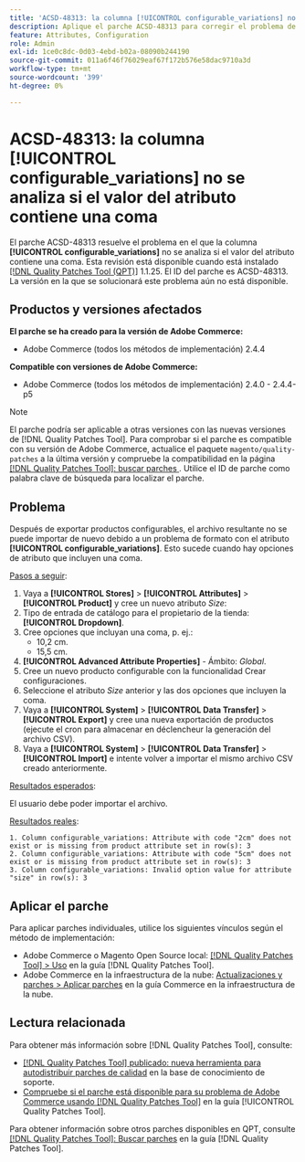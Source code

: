 ```yaml
---
title: 'ACSD-48313: la columna [!UICONTROL configurable_variations] no se analiza si el valor del atributo contiene una coma'
description: Aplique el parche ACSD-48313 para corregir el problema de Adobe Commerce en el que la columna [!UICONTROL configurable_variations] no se analiza si el valor del atributo contiene una coma.
feature: Attributes, Configuration
role: Admin
exl-id: 1ce0c8dc-0d03-4ebd-b02a-08090b244190
source-git-commit: 011a6f46f76029eaf67f172b576e58dac9710a3d
workflow-type: tm+mt
source-wordcount: '399'
ht-degree: 0%

---
```


# ACSD-48313: la columna **[!UICONTROL configurable_variations]** no se analiza si el valor del atributo contiene una coma

El parche ACSD-48313 resuelve el problema en el que la columna **[!UICONTROL configurable_variations]** no se analiza si el valor del atributo contiene una coma. Esta revisión está disponible cuando está instalado [[!DNL Quality Patches Tool (QPT)]](https://experienceleague.adobe.com/en/docs/commerce-operations/tools/quality-patches-tool/quality-patches-tool-to-self-serve-quality-patches) 1.1.25. El ID del parche es ACSD-48313. La versión en la que se solucionará este problema aún no está disponible.

## Productos y versiones afectados

**El parche se ha creado para la versión de Adobe Commerce:**
* Adobe Commerce (todos los métodos de implementación) 2.4.4

**Compatible con versiones de Adobe Commerce:**
* Adobe Commerce (todos los métodos de implementación) 2.4.0 - 2.4.4-p5

>[!NOTE]
>
>El parche podría ser aplicable a otras versiones con las nuevas versiones de [!DNL Quality Patches Tool]. Para comprobar si el parche es compatible con su versión de Adobe Commerce, actualice el paquete `magento/quality-patches` a la última versión y compruebe la compatibilidad en la página [[!DNL Quality Patches Tool]: buscar parches ](https://experienceleague.adobe.com/tools/commerce-quality-patches/index.html). Utilice el ID de parche como palabra clave de búsqueda para localizar el parche.

## Problema

Después de exportar productos configurables, el archivo resultante no se puede importar de nuevo debido a un problema de formato con el atributo **[!UICONTROL configurable_variations]**. Esto sucede cuando hay opciones de atributo que incluyen una coma.

<u>Pasos a seguir</u>:

1. Vaya a **[!UICONTROL Stores]** > **[!UICONTROL Attributes]** > **[!UICONTROL Product]** y cree un nuevo atributo _Size_:
1. Tipo de entrada de catálogo para el propietario de la tienda: **[!UICONTROL Dropdown]**.
1. Cree opciones que incluyan una coma, p. ej.:
   * 10,2 cm.
   * 15,5 cm.
1. **[!UICONTROL Advanced Attribute Properties]** - Ámbito: _Global_.
1. Cree un nuevo producto configurable con la funcionalidad Crear configuraciones.
1. Seleccione el atributo _Size_ anterior y las dos opciones que incluyen la coma.
1. Vaya a **[!UICONTROL System]** > **[!UICONTROL Data Transfer]** > **[!UICONTROL Export]** y cree una nueva exportación de productos (ejecute el cron para almacenar en déclencheur la generación del archivo CSV).
1. Vaya a **[!UICONTROL System]** > **[!UICONTROL Data Transfer]** > **[!UICONTROL Import]** e intente volver a importar el mismo archivo CSV creado anteriormente.

<u>Resultados esperados</u>:

El usuario debe poder importar el archivo.

<u>Resultados reales</u>:

```
1. Column configurable_variations: Attribute with code "2cm" does not exist or is missing from product attribute set in row(s): 3
2. Column configurable_variations: Attribute with code "5cm" does not exist or is missing from product attribute set in row(s): 3
3. Column configurable_variations: Invalid option value for attribute "size" in row(s): 3
```

## Aplicar el parche

Para aplicar parches individuales, utilice los siguientes vínculos según el método de implementación:

* Adobe Commerce o Magento Open Source local: [[!DNL Quality Patches Tool] > Uso](/help/tools/quality-patches-tool/usage.md) en la guía [!DNL Quality Patches Tool].
* Adobe Commerce en la infraestructura de la nube: [Actualizaciones y parches > Aplicar parches](https://experienceleague.adobe.com/docs/commerce-cloud-service/user-guide/develop/upgrade/apply-patches.html) en la guía Commerce en la infraestructura de la nube.


## Lectura relacionada

Para obtener más información sobre [!DNL Quality Patches Tool], consulte:

* [[!DNL Quality Patches Tool] publicado: nueva herramienta para autodistribuir parches de calidad](https://experienceleague.adobe.com/en/docs/commerce-operations/tools/quality-patches-tool/quality-patches-tool-to-self-serve-quality-patches) en la base de conocimiento de soporte.
* [Compruebe si el parche está disponible para su problema de Adobe Commerce usando [!DNL Quality Patches Tool]](/help/tools/quality-patches-tool/patches-available-in-qpt/check-patch-for-magento-issue-with-magento-quality-patches.md) en la guía [!UICONTROL Quality Patches Tool].


Para obtener información sobre otros parches disponibles en QPT, consulte [[!DNL Quality Patches Tool]: Buscar parches](https://experienceleague.adobe.com/tools/commerce-quality-patches/index.html) en la guía [!DNL Quality Patches Tool].
